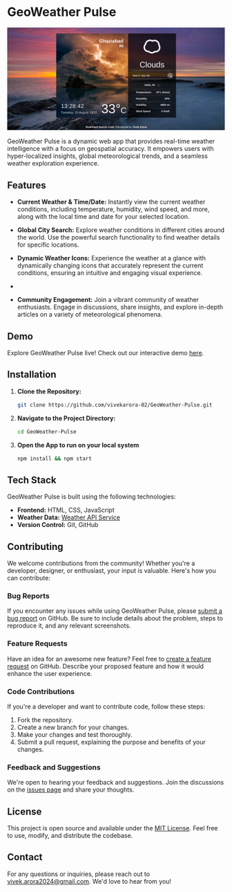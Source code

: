# GeoWeather Pulse

![GeoWeather Pulse Logo](https://github.com/vivekarora-02/GeoWeather-Pulse/blob/master/GeoWeather%20Pluse.png)

GeoWeather Pulse is a dynamic web app that provides real-time weather intelligence with a focus on geospatial accuracy. It empowers users with hyper-localized insights, global meteorological trends, and a seamless weather exploration experience.

## Features

- **Current Weather & Time/Date:** Instantly view the current weather conditions, including temperature, humidity, wind speed, and more, along with the local time and date for your selected location.

- **Global City Search:** Explore weather conditions in different cities around the world. Use the powerful search functionality to find weather details for specific locations.

- **Dynamic Weather Icons:** Experience the weather at a glance with dynamically changing icons that accurately represent the current conditions, ensuring an intuitive and engaging visual experience.
- 
- **Community Engagement:** Join a vibrant community of weather enthusiasts. Engage in discussions, share insights, and explore in-depth articles on a variety of meteorological phenomena.

## Demo

Explore GeoWeather Pulse live! Check out our interactive demo [here](#).

## Installation

1. **Clone the Repository:**

   ```bash
   git clone https://github.com/vivekarora-02/GeoWeather-Pulse.git
2. **Navigate to the Project Directory:**

   ```bash
   cd GeoWeather-Pulse

3. **Open the App to run on your local system**

    ```bash
    npm install && npm start

## Tech Stack

GeoWeather Pulse is built using the following technologies:

- **Frontend:** HTML, CSS, JavaScript
- **Weather Data:** [Weather API Service](https://openweathermap.org/)
- **Version Control:** Git, GitHub

## Contributing

We welcome contributions from the community! Whether you're a developer, designer, or enthusiast, your input is valuable. Here's how you can contribute:

### Bug Reports

If you encounter any issues while using GeoWeather Pulse, please [submit a bug report](https://github.com/vivekarora-02/GeoWeather-Pulse/issues) on GitHub. Be sure to include details about the problem, steps to reproduce it, and any relevant screenshots.

### Feature Requests

Have an idea for an awesome new feature? Feel free to [create a feature request](https://github.com/vivekarora-02/GeoWeather-Pulse/issues) on GitHub. Describe your proposed feature and how it would enhance the user experience.

### Code Contributions

If you're a developer and want to contribute code, follow these steps:

1. Fork the repository.
2. Create a new branch for your changes.
3. Make your changes and test thoroughly.
4. Submit a pull request, explaining the purpose and benefits of your changes.

### Feedback and Suggestions

We're open to hearing your feedback and suggestions. Join the discussions on the [issues page](https://github.com/vivekarora-02/GeoWeather-Pulse/issues) and share your thoughts.

## License

This project is open source and available under the [MIT License](https://github.com/vivekarora-02/GeoWeather-Pulse/blob/master/LICENSE). Feel free to use, modify, and distribute the codebase.

## Contact

For any questions or inquiries, please reach out to [vivek.arora2024@gmail.com](mailto:vivek.arora2024@gmail.com). We'd love to hear from you!

